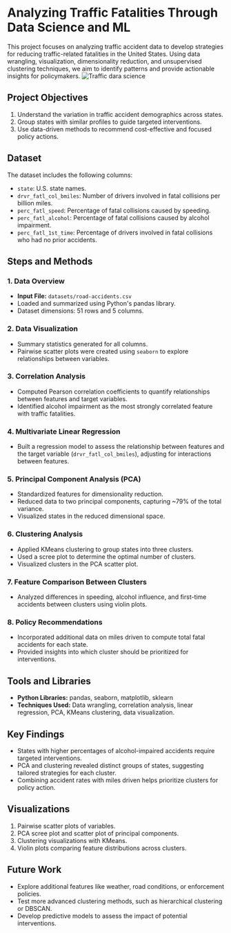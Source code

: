 # Analyzing Traffic Fatalities Through Data Science and ML
This project focuses on analyzing traffic accident data to develop strategies for reducing traffic-related fatalities in the United States. Using data wrangling, visualization, dimensionality reduction, and unsupervised clustering techniques, we aim to identify patterns and provide actionable insights for policymakers.
![Traffic dara science](https://github.com/user-attachments/assets/02ac7bae-f735-4275-845e-1878b02d4467)

## Project Objectives
1. Understand the variation in traffic accident demographics across states.
2. Group states with similar profiles to guide targeted interventions.
3. Use data-driven methods to recommend cost-effective and focused policy actions.

## Dataset
The dataset includes the following columns:
- `state`: U.S. state names.
- `drvr_fatl_col_bmiles`: Number of drivers involved in fatal collisions per billion miles.
- `perc_fatl_speed`: Percentage of fatal collisions caused by speeding.
- `perc_fatl_alcohol`: Percentage of fatal collisions caused by alcohol impairment.
- `perc_fatl_1st_time`: Percentage of drivers involved in fatal collisions who had no prior accidents.

## Steps and Methods
### 1. Data Overview
- **Input File:** `datasets/road-accidents.csv`
- Loaded and summarized using Python's pandas library.
- Dataset dimensions: 51 rows and 5 columns.

### 2. Data Visualization
- Summary statistics generated for all columns.
- Pairwise scatter plots were created using `seaborn` to explore relationships between variables.

### 3. Correlation Analysis
- Computed Pearson correlation coefficients to quantify relationships between features and target variables.
- Identified alcohol impairment as the most strongly correlated feature with traffic fatalities.

### 4. Multivariate Linear Regression
- Built a regression model to assess the relationship between features and the target variable (`drvr_fatl_col_bmiles`), adjusting for interactions between features.

### 5. Principal Component Analysis (PCA)
- Standardized features for dimensionality reduction.
- Reduced data to two principal components, capturing ~79% of the total variance.
- Visualized states in the reduced dimensional space.

### 6. Clustering Analysis
- Applied KMeans clustering to group states into three clusters.
- Used a scree plot to determine the optimal number of clusters.
- Visualized clusters in the PCA scatter plot.

### 7. Feature Comparison Between Clusters
- Analyzed differences in speeding, alcohol influence, and first-time accidents between clusters using violin plots.

### 8. Policy Recommendations
- Incorporated additional data on miles driven to compute total fatal accidents for each state.
- Provided insights into which cluster should be prioritized for interventions.

## Tools and Libraries
- **Python Libraries:** pandas, seaborn, matplotlib, sklearn
- **Techniques Used:** Data wrangling, correlation analysis, linear regression, PCA, KMeans clustering, data visualization.

## Key Findings
- States with higher percentages of alcohol-impaired accidents require targeted interventions.
- PCA and clustering revealed distinct groups of states, suggesting tailored strategies for each cluster.
- Combining accident rates with miles driven helps prioritize clusters for policy action.

## Visualizations
1. Pairwise scatter plots of variables.
2. PCA scree plot and scatter plot of principal components.
3. Clustering visualizations with KMeans.
4. Violin plots comparing feature distributions across clusters.

## Future Work
- Explore additional features like weather, road conditions, or enforcement policies.
- Test more advanced clustering methods, such as hierarchical clustering or DBSCAN.
- Develop predictive models to assess the impact of potential interventions.


